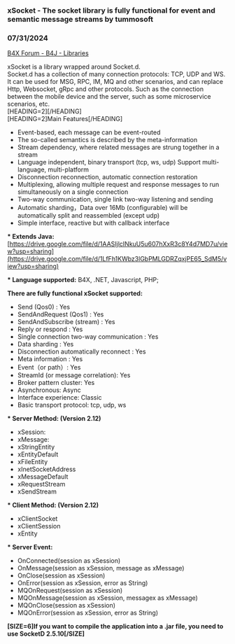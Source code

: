 ### xSocket -  The socket library is fully functional for event and semantic message streams by tummosoft
### 07/31/2024
[B4X Forum - B4J - Libraries](https://www.b4x.com/android/forum/threads/160029/)

xSocket is a library wrapped around Socket.d.  
Socket.d has a collection of many connection protocols: TCP, UDP and WS. It can be used for MSG, RPC, IM, MQ and other scenarios, and can replace Http, Websocket, gRpc and other protocols. Such as the connection between the mobile device and the server, such as some microservice scenarios, etc.  
[HEADING=2][/HEADING]  
[HEADING=2]Main Features[/HEADING]  

- Event-based, each message can be event-routed
- The so-called semantics is described by the meta-information
- Stream dependency, where related messages are strung together in a stream
- Language independent, binary transport (tcp, ws, udp) Support multi-language, multi-platform
- Disconnection reconnection, automatic connection restoration
- Multiplexing, allowing multiple request and response messages to run simultaneously on a single connection
- Two-way communication, single link two-way listening and sending
- Automatic sharding，Data over 16Mb (configurable) will be automatically split and reassembled (except udp)
- Simple interface, reactive but with callback interface

  
**\* Extends Java:** [https://drive.google.com/file/d/1AASIjlcINkuU5u607hXxR3c8Y4d7MD7u/view?usp=sharing](https://drive.google.com/file/d/1LfFh1KWbz3lGbPMLGDRZqxjPE65_SdM5/view?usp=sharing)  
  
**\* Language supported:** B4X, .NET, Javascript, PHP;  
  
**There are fully functional xSocket supported:**  
- Send (Qos0) : Yes  
- SendAndRequest (Qos1) : Yes  
- SendAndSubscribe (stream) : Yes  
- Reply or respond : Yes  
- Single connection two-way communication : Yes  
- Data sharding : Yes  
- Disconnection automatically reconnect : Yes  
- Meta information : Yes  
- Event（or path）: Yes  
- StreamId (or message correlation): Yes  
- Broker pattern cluster: Yes  
- Asynchronous: Async  
- Interface experience: Classic  
- Basic transport protocol: tcp, udp, ws  
  
**\* Server Method: (Version 2.12)**  
- xSession:  
- xMessage:  
- xStringEntity  
- xEntityDefault  
- xFileEntity  
- xInetSocketAddress  
- xMessageDefault  
- xRequestStream  
- xSendStream  
  
**\* Client Method: (Version 2.12)**  
- xClientSocket  
- xClientSession  
- xEntity  
  
**\* Server Event:**  
  
- OnConnected(session as xSession)  
- OnMessage(session as xSession, message as xMessage)  
- OnClose(session as xSession)  
- OnError(session as xSession, error as String)  
- MQOnRequest(session as xSession)  
- MQOnMessage(session as xSession, messagex as xMessage)  
- MQOnClose(session as xSession)  
- MQOnError(session as xSession, error as String)  
  
**[SIZE=6]If you want to compile the application into a .jar file, you need to use SocketD 2.5.10[/SIZE]**